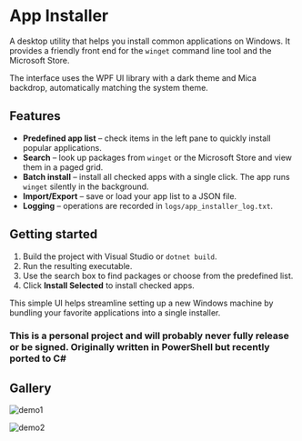 # App Installer

A desktop utility that helps you install common applications on Windows. It
provides a friendly front end for the `winget` command line tool and the
Microsoft Store.

The interface uses the WPF UI library with a dark theme and Mica backdrop,
automatically matching the system theme.

## Features

- **Predefined app list** – check items in the left pane to quickly install popular applications.
- **Search** – look up packages from `winget` or the Microsoft Store and view them in a paged grid.
- **Batch install** – install all checked apps with a single click. The app runs `winget` silently in the background.
- **Import/Export** – save or load your app list to a JSON file.
- **Logging** – operations are recorded in `logs/app_installer_log.txt`.

## Getting started

1. Build the project with Visual Studio or `dotnet build`.
2. Run the resulting executable.
3. Use the search box to find packages or choose from the predefined list.
4. Click **Install Selected** to install checked apps.

This simple UI helps streamline setting up a new Windows machine by bundling
your favorite applications into a single installer.

### This is a personal project and will probably never fully release or be signed. Originally written in PowerShell but recently ported to C#

## Gallery

![demo1](https://github.com/user-attachments/assets/505f2dcd-4761-480a-9532-c261fb373df1)

![demo2](https://github.com/user-attachments/assets/4cb761c2-691e-4b92-aec9-608345ea51a6)
